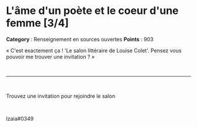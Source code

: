 # L'âme d'un poète et le coeur d'une femme [3/4]

**Category** : Renseignement en sources ouvertes
**Points** : 903

« C'est exactement ça ! 'Le salon littéraire de Louise Colet'. Pensez vous pouvoir me trouver une invitation ? »


<p class="space">&nbsp;</p>

***
<p class="space">&nbsp;</p>

Trouvez une invitation pour rejoindre le salon

<p class="space">&nbsp;</p>



<div class="author">Izaia#0349</div>
<p class="space">&nbsp;</p>




